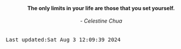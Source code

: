 
<div align="center"><b><span>The only limits in your life are those that you set yourself.</span></b><br><br><i> - Celestine Chua</i></div>
<br><br><kbd>Last updated:Sat Aug  3 12:09:39 2024</kbd>